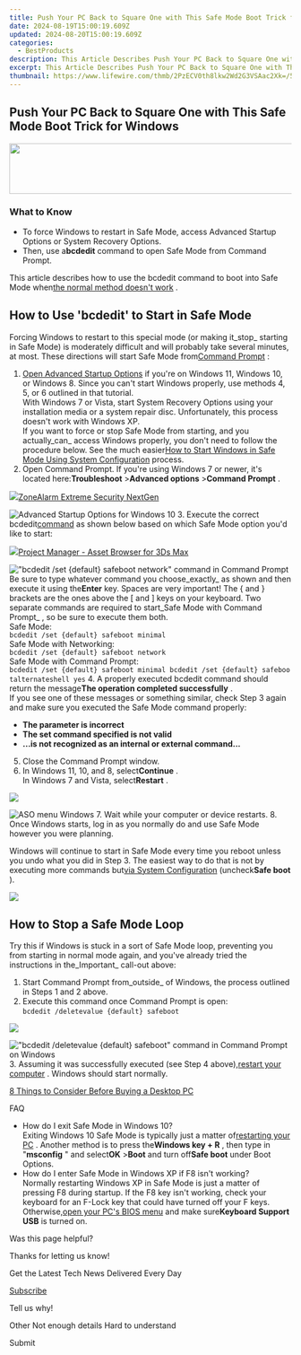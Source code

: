 ```yaml
---
title: Push Your PC Back to Square One with This Safe Mode Boot Trick for Windows
date: 2024-08-19T15:00:19.609Z
updated: 2024-08-20T15:00:19.609Z
categories:
  - BestProducts
description: This Article Describes Push Your PC Back to Square One with This Safe Mode Boot Trick for Windows
excerpt: This Article Describes Push Your PC Back to Square One with This Safe Mode Boot Trick for Windows
thumbnail: https://www.lifewire.com/thmb/2PzECV0th8lkw2Wd2G3VSAac2Xk=/540x405/filters:no_upscale():max_bytes(150000):strip_icc():format(webp)/how-to-force-windows-to-restart-in-safe-mode-2625163-1105674bea70405ab286d0d61b498bf6.png
---
```


## Push Your PC Back to Square One with This Safe Mode Boot Trick for Windows
<!-- affiliate ads begin -->
<a href="https://aligracehair.sjv.io/c/5597632/2087267/19272" target="_top" id="2087267"><img src="//a.impactradius-go.com/display-ad/19272-2087267" border="0" alt="" width="728" height="90"/></a><img height="0" width="0" src="https://imp.pxf.io/i/5597632/2087267/19272" style="position:absolute;visibility:hidden;" border="0" />
<!-- affiliate ads end -->
### What to Know

* To force Windows to restart in Safe Mode, access Advanced Startup Options or System Recovery Options.
* Then, use a**bcdedit** command to open Safe Mode from Command Prompt.

 This article describes how to use the bcdedit command to boot into Safe Mode when[the normal method doesn't work](https://www.lifewire.com/fix-a-computer-that-always-stops-at-startup-settings-or-abo-2624445) .  

## How to Use 'bcdedit' to Start in Safe Mode

 Forcing Windows to restart to this special mode (or making it_stop_ starting in Safe Mode) is moderately difficult and will probably take several minutes, at most. These directions will start Safe Mode from[Command Prompt](https://www.lifewire.com/command-prompt-2625840) :

1. [Open Advanced Startup Options](https://www.lifewire.com/how-to-access-advanced-startup-options-in-windows-10-or-8-2626229) if you're on Windows 11, Windows 10, or Windows 8\. Since you can't start Windows properly, use methods 4, 5, or 6 outlined in that tutorial.  
 With Windows 7 or Vista, start System Recovery Options using your installation media or a system repair disc. Unfortunately, this process doesn't work with Windows XP.  
 If you want to force or stop Safe Mode from starting, and you actually_can_ access Windows properly, you don't need to follow the procedure below. See the much easier[How to Start Windows in Safe Mode Using System Configuration](https://www.lifewire.com/how-to-start-windows-in-safe-mode-using-system-configuration-2626115) process.
2. Open Command Prompt. If you're using Windows 7 or newer, it's located here:**Troubleshoot** \>**Advanced options** \>**Command Prompt** .  
<!-- affiliate ads begin -->
<a href="https://estore.zonealarm.com/order/checkout.php?PRODS=36245101&QTY=1&AFFILIATE=108875&CART=1"><img src="https://sc1.checkpoint.com/sc1/za/images/boxes/zang_box_trust.png" border="0">ZoneAlarm Extreme Security NextGen</a>
<!-- affiliate ads end -->
![Advanced Startup Options for Windows 10](https://www.lifewire.com/thmb/FvRv0xdSCo8UanPmD9Vp0mBddjE=/1500x0/filters:no_upscale():max_bytes(150000):strip_icc():format(webp)/aso-windows-10-5c5c3bde46e0fb000127c6d7.png)
3. Execute the correct bcdedit[command](https://www.lifewire.com/what-is-a-command-2625828) as shown below based on which Safe Mode option you'd like to start:  
<!-- affiliate ads begin -->
<a href="https://secure.2checkout.com/order/checkout.php?PRODS=4709458&QTY=1&AFFILIATE=108875&CART=1"><img src="https://3d-kstudio.com/wp-content/uploads/2019/10/Project-Manager-version-3-1600x900-768x419.jpg" border="0">Project Manager - Asset Browser for 3Ds Max</a>
<!-- affiliate ads end -->
!["bcdedit /set {default} safeboot network" command in Command Prompt](https://www.lifewire.com/thmb/tnUE5VabXIlDNfK2S4UhcOKHG9c=/1500x0/filters:no_upscale():max_bytes(150000):strip_icc():format(webp)/002_how-to-force-windows-to-restart-in-safe-mode-2625163-5c77678446e0fb0001d83cb3.jpg)  
 Be sure to type whatever command you choose_exactly_ as shown and then execute it using the**Enter** key. Spaces are very important! The { and } brackets are the ones above the \[ and \] keys on your keyboard. Two separate commands are required to start_Safe Mode with Command Prompt_ , so be sure to execute them both.  
 Safe Mode:  
 `bcdedit /set {default} safeboot minimal`  
 Safe Mode with Networking:  
 `bcdedit /set {default} safeboot network`  
 Safe Mode with Command Prompt:  
 `bcdedit /set {default} safeboot minimal bcdedit /set {default} safebootalternateshell yes`
4. A properly executed bcdedit command should return the message**The operation completed successfully** .  
 If you see one of these messages or something similar, check Step 3 again and make sure you executed the Safe Mode command properly:  
   * **The parameter is incorrect**  
   * **The set command specified is not valid**  
   * **...is not recognized as an internal or external command...**
5. Close the Command Prompt window.
6. In Windows 11, 10, and 8, select**Continue** .  
 In Windows 7 and Vista, select**Restart** .  
<!-- affiliate ads begin -->
<a href="https://store.revouninstaller.com/order/checkout.php?PRODS=28010250&QTY=1&AFFILIATE=108875&CART=1"><img src="https://secure.avangate.com/images/merchant/4282ec8de8c9be897e7aff4aa231b1a4/336__280a.jpg" border="0"></a>
<!-- affiliate ads end -->
![ASO menu Windows](https://www.lifewire.com/thmb/s1Q2N-22YKjJTAP7l4M9BJzkNXE=/1500x0/filters:no_upscale():max_bytes(150000):strip_icc():format(webp)/003_how-to-force-windows-to-restart-in-safe-mode-2625163-5c7767ddc9e77c0001f57b8c.jpg)
7. Wait while your computer or device restarts.
8. Once Windows starts, log in as you normally do and use Safe Mode however you were planning.

 Windows will continue to start in Safe Mode every time you reboot unless you undo what you did in Step 3\. The easiest way to do that is not by executing more commands but[via System Configuration](https://www.lifewire.com/how-to-start-windows-in-safe-mode-using-system-configuration-2626115) (uncheck**Safe boot** ).

<!-- affiliate ads begin -->
<a href="https://shop.mondly.com/affiliate.php?ACCOUNT=ATISTUDI&AFFILIATE=108875&PATH=https%3A%2F%2Fwww.mondly.com%3FAFFILIATE%3D108875%26RESOURCE%3D%2BGeneral%2B970x90%2B"><img src="https://secure.avangate.com/images/merchant/69c418c33ec2e1a4267fa9bb77fa1428/general-970x90.gif" border="0"></a>
<!-- affiliate ads end -->
## How to Stop a Safe Mode Loop

 Try this if Windows is stuck in a sort of Safe Mode loop, preventing you from starting in normal mode again, and you've already tried the instructions in the_Important_ call-out above:

1. Start Command Prompt from_outside_ of Windows, the process outlined in Steps 1 and 2 above.
2. Execute this command once Command Prompt is open:  
 `bcdedit /deletevalue {default} safeboot`  
<!-- affiliate ads begin -->
<a href="https://estore.winxdvd.com/order/checkout.php?PRODS=12653808&QTY=1&AFFILIATE=108875&CART=1"><img src="https://www.winxdvd.com/affiliate/new-banner/wt-500x500.jpg" border="0"></a>
<!-- affiliate ads end -->
!["bcdedit /deletevalue {default} safeboot" command in Command Prompt on Windows](https://www.lifewire.com/thmb/iw73ubzOfXo2zuWO1YLBafnst2A=/1500x0/filters:no_upscale():max_bytes(150000):strip_icc():format(webp)/004_how-to-force-windows-to-restart-in-safe-mode-2625163-5c7768a5c9e77c000136a6ae.jpg)
3. Assuming it was successfully executed (see Step 4 above),[restart your computer](https://www.lifewire.com/how-to-reboot-a-computer-2624568) . Windows should start normally.

[8 Things to Consider Before Buying a Desktop PC](https://www.lifewire.com/desktop-pc-buyers-guide-832343)

 FAQ

* How do I exit Safe Mode in Windows 10?  
 Exiting Windows 10 Safe Mode is typically just a matter of[restarting your PC](https://www.lifewire.com/how-to-reboot-a-computer-2624568) . Another method is to press the**Windows key + R** , then type in "**msconfig** " and select**OK** \>**Boot** and turn off**Safe boot** under Boot Options.
* How do I enter Safe Mode in Windows XP if F8 isn't working?  
 Normally restarting Windows XP in Safe Mode is just a matter of pressing F8 during startup. If the F8 key isn't working, check your keyboard for an F-Lock key that could have turned off your F keys. Otherwise,[open your PC's BIOS menu](https://www.lifewire.com/how-to-enter-bios-2624481) and make sure**Keyboard Support USB** is turned on.

Was this page helpful?

Thanks for letting us know!

 Get the Latest Tech News Delivered Every Day

[Subscribe](https://www.lifewire.com/#)

Tell us why!

 Other  Not enough details  Hard to understand

 Submit

<ins class="adsbygoogle"
     style="display:block"
     data-ad-format="autorelaxed"
     data-ad-client="ca-pub-7571918770474297"
     data-ad-slot="1223367746"></ins>



<ins class="adsbygoogle"
     style="display:block"
     data-ad-client="ca-pub-7571918770474297"
     data-ad-slot="8358498916"
     data-ad-format="auto"
     data-full-width-responsive="true"></ins>


